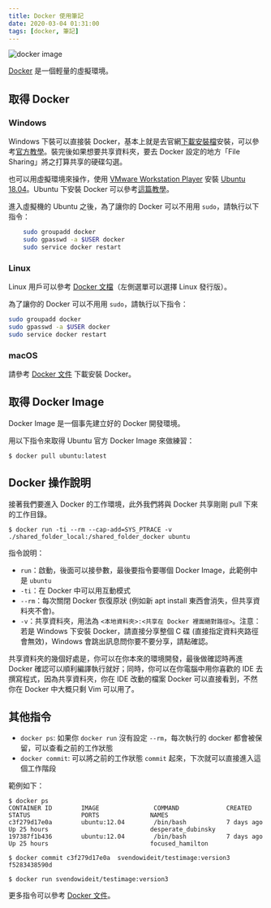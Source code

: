 ```yaml
---
title: Docker 使用筆記
date: 2020-03-04 01:31:00
tags: [docker, 筆記]
---
```


![docker image](https://user-images.githubusercontent.com/18013815/75844309-97f31780-5e10-11ea-9743-4c02a065cb5d.png)

[Docker](https://www.docker.com/) 是一個輕量的虛擬環境。

## 取得 Docker

### Windows

Windows 下裝可以直接裝 Docker，基本上就是去官網[下載安裝檔](https://hub.docker.com/editions/community/docker-ce-desktop-windows/)安裝，可以參考[官方教學](https://docs.docker.com/docker-for-windows/install/)。裝完後如果想要共享資料夾，要去 Docker 設定的地方「File Sharing」將之打算共享的硬碟勾選。

也可以用虛擬環境來操作，使用 [VMware Workstation Player](https://www.vmware.com/products/workstation-player/workstation-player-evaluation.html) 安裝 [Ubuntu 18.04](https://ubuntu.com/download/server/thank-you?country=TW&version=18.04.4)。Ubuntu 下安裝 Docker 可以參考[這篇教學](https://www.digitalocean.com/community/tutorial/show-to-install-and-use-docker-on-ubuntu-18-04)。

進入虛擬機的 Ubuntu 之後，為了讓你的 Docker 可以不用用 `sudo`，請執行以下指令：

```sh
    sudo groupadd docker
    sudo gpasswd -a $USER docker
    sudo service docker restart
```

### Linux

Linux 用戶可以參考 [Docker 文檔](https://docs.docker.com/install/linux/docker-ce/centos/)（左側選單可以選擇 Linux 發行版）。

為了讓你的 Docker 可以不用用 `sudo`，請執行以下指令：

```sh
sudo groupadd docker
sudo gpasswd -a $USER docker
sudo service docker restart
```

### macOS

請參考 [Docker 文件](https://docs.docker.com/docker-for-mac/install/) 下載安裝 Docker。

## 取得 Docker Image

Docker Image 是一個事先建立好的 Docker 開發環境。

用以下指令來取得 Ubuntu 官方 Docker Image 來做練習：

```shell
$ docker pull ubuntu:latest
```

## Docker 操作說明

接著我們要進入 Docker 的工作環境，此外我們將與 Docker 共享剛剛 pull 下來的工作目錄。

```shell
$ docker run -ti --rm --cap-add=SYS_PTRACE -v ./shared_folder_local:/shared_folder_docker ubuntu
```

指令說明：

- `run`：啟動，後面可以接參數，最後要指令要哪個 Docker Image，此範例中是 `ubuntu`
- `-ti`：在 Docker 中可以用互動模式
- `--rm`：每次關閉 Docker 恢復原狀 (例如新 apt install 東西會消失，但共享資料夾不會)。
- `-v`：共享資料夾，用法為 `<本地資料夾>:<共享在 Docker 裡面絕對路徑>`。注意：若是 Windows 下安裝 Docker，請直接分享整個 C 碟 (直接指定資料夾路徑會無效)，Windows 會跳出訊息問你要不要分享，請點確認。

共享資料夾的幾個好處是，你可以在你本來的環境開發，最後做確認時再進 Docker 確認可以順利編譯執行就好；同時，你可以在你電腦中用你喜歡的 IDE 去撰寫程式，因為共享資料夾，你在 IDE 改動的檔案 Docker 可以直接看到，不然你在 Docker 中大概只剩 Vim 可以用了。

## 其他指令

- `docker ps`: 如果你 `docker run` 沒有設定 `--rm`，每次執行的 docker 都會被保留，可以查看之前的工作狀態
- `docker commit`: 可以將之前的工作狀態 `commit` 起來，下次就可以直接進入這個工作階段

範例如下：

```shell
$ docker ps
CONTAINER ID        IMAGE               COMMAND             CREATED             STATUS              PORTS              NAMES
c3f279d17e0a        ubuntu:12.04        /bin/bash           7 days ago          Up 25 hours                            desperate_dubinsky
197387f1b436        ubuntu:12.04        /bin/bash           7 days ago          Up 25 hours                            focused_hamilton

$ docker commit c3f279d17e0a  svendowideit/testimage:version3
f5283438590d

$ docker run svendowideit/testimage:version3
```

更多指令可以參考 [Docker 文件](https://docs.docker.com/engine/reference/commandline/docker/)。
